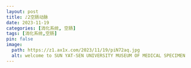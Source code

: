 ```yaml
---
layout: post
title: ♪2空肠动脉
date: 2023-11-19
categories: [消化系统, 空肠]
tags: [消化系统,空肠]
pin: false
image:
  path: https://z1.ax1x.com/2023/11/19/piN72aq.jpg
  alt: welcome to SUN YAT-SEN UNIVERSITY MUSEUM OF MEDICAL SPECIMEN
---
```





